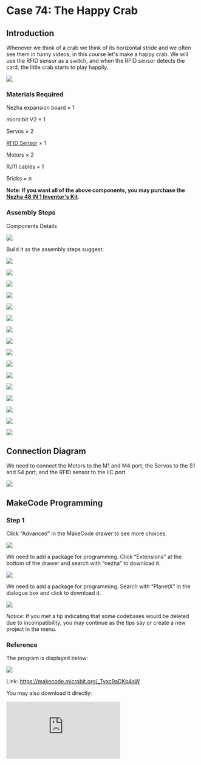 ﻿# Case 74: The Happy Crab

## Introduction

Whenever we think of a crab we think of its horizontal stride and we often see them in funny videos, in this course let's make a happy crab. We will use the RFID sensor as a switch, and when the RFID sensor detects the card, the little crab starts to play happily.

![](https://wiki-media-ef.oss-cn-hongkong.aliyuncs.com//images/74_1.png)

### Materials Required

Nezha expansion board × 1

micro:bit V2 × 1

Servos × 2

[RFID Sensor](https://www.elecfreaks.com/planetx-rfid.html) × 1

Motors × 2

RJ11 cables × 1

Bricks × n

**Note: If you want all of the above components, you may purchase the [Nezha 48 IN 1 Inventor's Kit](https://www.elecfreaks.com/nezha-inventor-s-kit-for-micro-bit-without-micro-bit-board.html?_pos=3&_sid=7e0550154&_ss=r)**.



### Assembly Steps

Components Details

![](https://wiki-media-ef.oss-cn-hongkong.aliyuncs.com//images/74_2.png)

Build it as the assembly steps suggest:

![](https://wiki-media-ef.oss-cn-hongkong.aliyuncs.com//images/74_3.png)

![](https://wiki-media-ef.oss-cn-hongkong.aliyuncs.com//images/74_4.png)

![](https://wiki-media-ef.oss-cn-hongkong.aliyuncs.com//images/74_5.png)

![](https://wiki-media-ef.oss-cn-hongkong.aliyuncs.com//images/74_6.png)

![](https://wiki-media-ef.oss-cn-hongkong.aliyuncs.com//images/74_7.png)

![](https://wiki-media-ef.oss-cn-hongkong.aliyuncs.com//images/74_8.png)

![](https://wiki-media-ef.oss-cn-hongkong.aliyuncs.com//images/74_9.png)

![](https://wiki-media-ef.oss-cn-hongkong.aliyuncs.com//images/74_10.png)

![](https://wiki-media-ef.oss-cn-hongkong.aliyuncs.com//images/74_11.png)

![](https://wiki-media-ef.oss-cn-hongkong.aliyuncs.com//images/74_12.png)

![](https://wiki-media-ef.oss-cn-hongkong.aliyuncs.com//images/74_13.png)

![](https://wiki-media-ef.oss-cn-hongkong.aliyuncs.com//images/74_14.png)

![](https://wiki-media-ef.oss-cn-hongkong.aliyuncs.com//images/74_15.png)

![](https://wiki-media-ef.oss-cn-hongkong.aliyuncs.com//images/74_16.png)

![](https://wiki-media-ef.oss-cn-hongkong.aliyuncs.com//images/74_17.png)

![](https://wiki-media-ef.oss-cn-hongkong.aliyuncs.com//images/74_18.png)

## Connection Diagram

We need to connect the Motors to the M1 and M4 port, the Servos to the S1 and S4 port, and the RFID sensor to the IIC port.

![](https://wiki-media-ef.oss-cn-hongkong.aliyuncs.com//images/74_19.png)


##  MakeCode Programming

### Step 1

Click “Advanced” in the MakeCode drawer to see more choices.



![](https://wiki-media-ef.oss-cn-hongkong.aliyuncs.com//images/49_10.png)



We need to add a package for programming. Click “Extensions” at the bottom of the drawer and search with “nezha” to download it.



![](https://wiki-media-ef.oss-cn-hongkong.aliyuncs.com//images/49_11.png)



We need to add a package for programming. Search with “PlanetX” in the dialogue box and click to download it.

![](https://wiki-media-ef.oss-cn-hongkong.aliyuncs.com//images/49_12.png)



*Notice*: If you met a tip indicating that some codebases would be deleted due to incompatibility, you may continue as the tips say or create a new project in the menu.

### Reference

The program is displayed below:

![](https://wiki-media-ef.oss-cn-hongkong.aliyuncs.com//images/74_20.png)

Link: https://makecode.microbit.org/_Tvxc9aDKb4sW

You may also download it directly:

<div
    style={{
        position: 'relative',
        paddingBottom: '60%',
        overflow: 'hidden',
    }}
>
    <iframe
        src="https://makecode.microbit.org/_Tvxc9aDKb4sW"
        frameborder="0"
        sandbox="allow-popups allow-forms allow-scripts allow-same-origin"
        style={{
            position: 'absolute',
            width: '100%',
            height: '100%',
        }}
    />
</div>

### Result

When we put the card on the front of the RFID sensor, and the RFID sensor detects the card, the crab will start running sideways and swinging its two pincers in a circular motion.

![](https://wiki-media-ef.oss-cn-hongkong.aliyuncs.com//images/74_21.gif)
